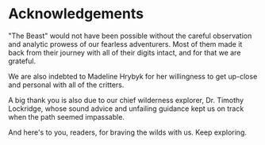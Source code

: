 # Acknowledgements

"The Beast" would not have been possible without the careful observation and analytic prowess of our fearless adventurers. Most of them made it back from their journey with all of their digits intact, and for that we are grateful.

We are also indebted to Madeline Hrybyk for her willingness to get up-close and personal with all of the critters.

A big thank you is also due to our chief wilderness explorer, Dr. Timothy Lockridge, whose sound advice and unfailing guidance kept us on track when the path seemed impassable. 

And here's to you, readers, for braving the wilds with us. Keep exploring.